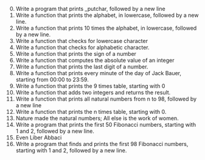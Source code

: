 0. Write a program that prints _putchar, followed by a new line
1. Write a function that prints the alphabet, in lowercase, followed by a new line.
2. Write a function that prints 10 times the alphabet, in lowercase, followed by a new line.
3. Write a function that checks for lowercase character
4. Write a function that checks for alphabetic character.
5. Write a function that prints the sign of a number
6. Write a function that computes the absolute value of an integer
7. Write a function that prints the last digit of a number.
8. Write a function that prints every minute of the day of Jack Bauer, starting from 00:00 to 23:59.
9. Write a function that prints the 9 times table, starting with 0
10. Write a function that adds two integers and returns the result.
11. Write a function that prints all natural numbers from n to 98, followed by a new line
12. Write a function that prints the n times table, starting with 0.
13. Nature made the natural numbers; All else is the work of women.
14. Write a program that prints the first 50 Fibonacci numbers, starting with 1 and 2, followed by a new line.
15. Even Liber Abbaci
16. Write a program that finds and prints the first 98 Fibonacci numbers, starting with 1 and 2, followed by a new line.
 
